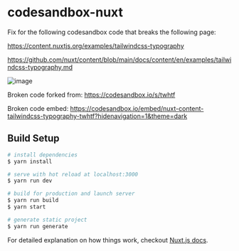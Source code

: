 # codesandbox-nuxt

Fix for the following codesandbox code that breaks the following page:

https://content.nuxtjs.org/examples/tailwindcss-typography

https://github.com/nuxt/content/blob/main/docs/content/en/examples/tailwindcss-typography.md

![image](https://user-images.githubusercontent.com/72577411/128582427-dd8ee1e9-ae07-4ac2-a011-5dbf12e975c2.png)

Broken code forked from:
https://codesandbox.io/s/twhtf

Broken code embed:
https://codesandbox.io/embed/nuxt-content-tailwindcss-typography-twhtf?hidenavigation=1&theme=dark

## Build Setup

``` bash
# install dependencies
$ yarn install

# serve with hot reload at localhost:3000
$ yarn run dev

# build for production and launch server
$ yarn run build
$ yarn start

# generate static project
$ yarn run generate
```

For detailed explanation on how things work, checkout [Nuxt.js docs](https://nuxtjs.org).
